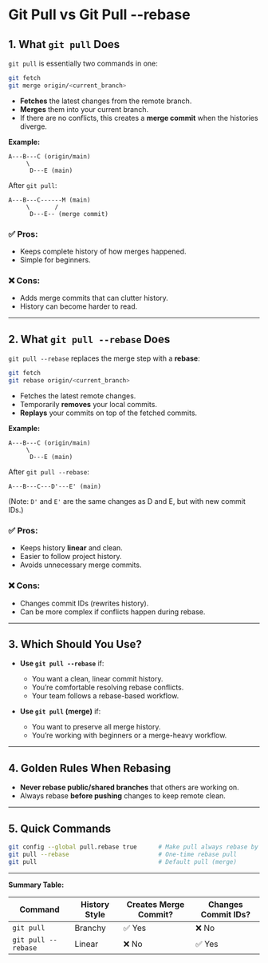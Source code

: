 # Git Pull vs Git Pull --rebase

## **1. What `git pull` Does**
`git pull` is essentially two commands in one:
```bash
git fetch
git merge origin/<current_branch>
```
- **Fetches** the latest changes from the remote branch.
- **Merges** them into your current branch.
- If there are no conflicts, this creates a **merge commit** when the histories diverge.

**Example:**
```plaintext
A---B---C (origin/main)
     \
      D---E (main)
```
After `git pull`:
```plaintext
A---B---C------M (main)
     \       /
      D---E-- (merge commit)
```

### ✅ Pros:
- Keeps complete history of how merges happened.
- Simple for beginners.

### ❌ Cons:
- Adds merge commits that can clutter history.
- History can become harder to read.

---

## **2. What `git pull --rebase` Does**
`git pull --rebase` replaces the merge step with a **rebase**:
```bash
git fetch
git rebase origin/<current_branch>
```
- Fetches the latest remote changes.
- Temporarily **removes** your local commits.
- **Replays** your commits on top of the fetched commits.

**Example:**
```plaintext
A---B---C (origin/main)
     \
      D---E (main)
```
After `git pull --rebase`:
```plaintext
A---B---C---D'---E' (main)
```
(Note: `D'` and `E'` are the same changes as D and E, but with new commit IDs.)

### ✅ Pros:
- Keeps history **linear** and clean.
- Easier to follow project history.
- Avoids unnecessary merge commits.

### ❌ Cons:
- Changes commit IDs (rewrites history).
- Can be more complex if conflicts happen during rebase.

---

## **3. Which Should You Use?**
- **Use `git pull --rebase`** if:
  - You want a clean, linear commit history.
  - You’re comfortable resolving rebase conflicts.
  - Your team follows a rebase-based workflow.

- **Use `git pull` (merge)** if:
  - You want to preserve all merge history.
  - You’re working with beginners or a merge-heavy workflow.

---

## **4. Golden Rules When Rebasing**
- **Never rebase public/shared branches** that others are working on.
- Always rebase **before pushing** changes to keep remote clean.

---

## **5. Quick Commands**
```bash
git config --global pull.rebase true      # Make pull always rebase by default
git pull --rebase                         # One-time rebase pull
git pull                                  # Default pull (merge)
```

---

**Summary Table:**

| Command            | History Style      | Creates Merge Commit? | Changes Commit IDs? |
|--------------------|--------------------|------------------------|----------------------|
| `git pull`         | Branchy            | ✅ Yes                 | ❌ No               |
| `git pull --rebase`| Linear             | ❌ No                  | ✅ Yes              |
